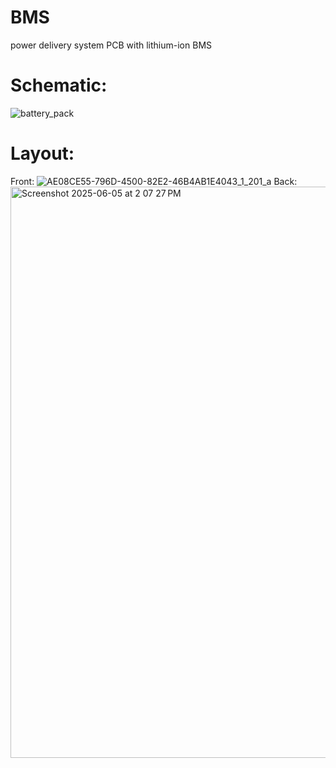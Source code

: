 # BMS
 power delivery system PCB with lithium-ion BMS
# Schematic:
![battery_pack](https://github.com/user-attachments/assets/e7f07051-3283-4a9c-82f0-5f9d1e73bde5)
# Layout: 
Front:
![AE08CE55-796D-4500-82E2-46B4AB1E4043_1_201_a](https://github.com/user-attachments/assets/6c0911ac-20b8-48ba-9897-8b5bcc8f31b6)
Back:
<img width="914" alt="Screenshot 2025-06-05 at 2 07 27 PM" src="https://github.com/user-attachments/assets/cba762b3-69eb-4ce9-9bea-f77041cf8360" />
